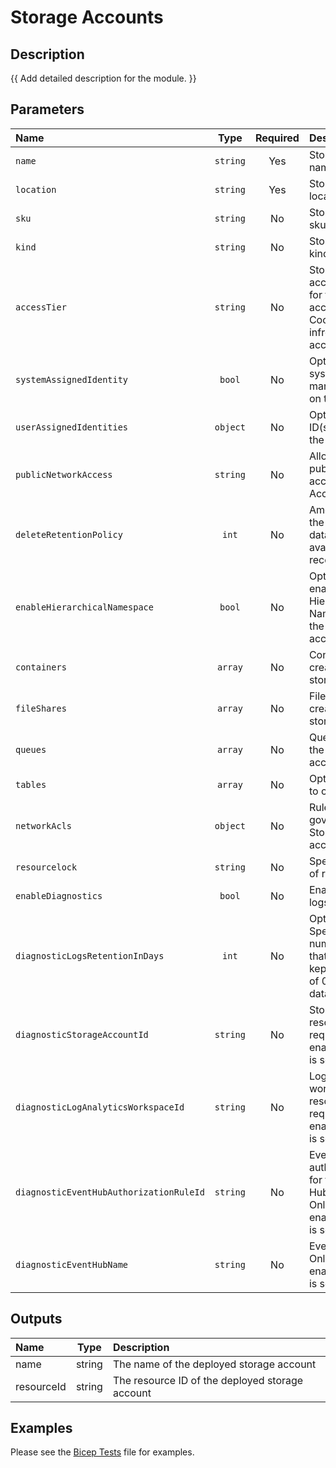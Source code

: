 # Storage Accounts

## Description

{{ Add detailed description for the module. }}

## Parameters

| Name                                    | Type     | Required | Description                                                                                                    |
| :-------------------------------------- | :------: | :------: | :------------------------------------------------------------------------------------------------------------- |
| `name`                                  | `string` | Yes      | Storage account name.                                                                                          |
| `location`                              | `string` | Yes      | Storage account location.                                                                                      |
| `sku`                                   | `string` | No       | Storage account sku.                                                                                           |
| `kind`                                  | `string` | No       | Storage account kind.                                                                                          |
| `accessTier`                            | `string` | No       | Storage account access tier, Hot for frequently accessed data or Cool for infreqently accessed data.           |
| `systemAssignedIdentity`                | `bool`   | No       | Optional. Enables system assigned managed identity on the resource.                                            |
| `userAssignedIdentities`                | `object` | No       | Optional. The ID(s) to assign to the resource.                                                                 |
| `publicNetworkAccess`                   | `string` | No       | Allow or disallow public network access to Storage Account.                                                    |
| `deleteRetentionPolicy`                 | `int`    | No       | Amount of days the soft deleted data is stored and available for recovery.                                     |
| `enableHierarchicalNamespace`           | `bool`   | No       | Optional. If true, enables Hierarchical Namespace for the storage account                                      |
| `containers`                            | `array`  | No       | Containers to create in the storage account.                                                                   |
| `fileShares`                            | `array`  | No       | Files shares to create in the storage account.                                                                 |
| `queues`                                | `array`  | No       | Queue to create in the storage account.                                                                        |
| `tables`                                | `array`  | No       | Optional. Tables to create.                                                                                    |
| `networkAcls`                           | `object` | No       | Rule definitions governing the Storage network access.                                                         |
| `resourcelock`                          | `string` | No       | Specify the type of resource lock.                                                                             |
| `enableDiagnostics`                     | `bool`   | No       | Enable diagnostic logs.                                                                                        |
| `diagnosticLogsRetentionInDays`         | `int`    | No       | Optional. Specifies the number of days that logs will be kept for; a value of 0 will retain data indefinitely. |
| `diagnosticStorageAccountId`            | `string` | No       | Storage account resource id. Only required if enableDiagnostics is set to true.                                |
| `diagnosticLogAnalyticsWorkspaceId`     | `string` | No       | Log analytics workspace resource id. Only required if enableDiagnostics is set to true.                        |
| `diagnosticEventHubAuthorizationRuleId` | `string` | No       | Event hub authorization rule for the Event Hubs namespace. Only required if enableDiagnostics is set to true.  |
| `diagnosticEventHubName`                | `string` | No       | Event hub name. Only required if enableDiagnostics is set to true.                                             |

## Outputs

| Name       | Type   | Description                                     |
| :--------- | :----: | :---------------------------------------------- |
| name       | string | The name of the deployed storage account        |
| resourceId | string | The resource ID of the deployed storage account |

## Examples

Please see the [Bicep Tests](test/main.test.bicep) file for examples.